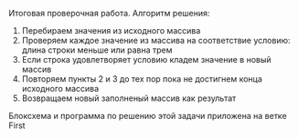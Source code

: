 Итоговая проверочная работа.
Алгоритм решения:

1. Перебираем значения из исходного массива
2. Проверяем каждое значение из массива на соответствие условию: длина строки меньше или равна трем
3. Если строка удовлетворяет условию кладем значение в новый массив
4. Повторяем пункты 2 и 3 до тех пор пока не достигнем конца исходного массива
5. Возвращаем новый заполненый массив как результат

Блоксхема и программа по решению этой задачи приложена на ветке First
